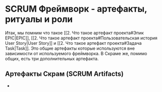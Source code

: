 # SCRUM Фреймворк - артефакты, ритуалы и роли
Итак, мы помним что такое [[2. Что такое артефакт проекта#Эпик EPIC|EPIC]], [[2. Что такое артефакт проекта#Пользовательская история User Story|User Story]] и [[2. Что такое артефакт проекта#Задача Task|Task]]. Это общие артефакты которые используются вне зависимости от используемого фреймворка.
В Скраме же, помимо общих, есть три дополнительных артефакта.

## Артефакты Скрам (SCRUM Artifacts)
- 